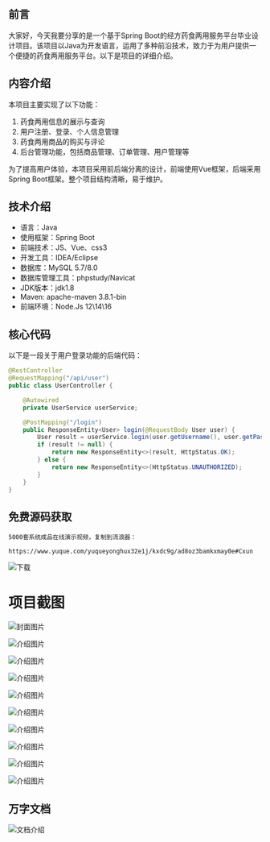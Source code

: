 ## 前言

大家好，今天我要分享的是一个基于Spring Boot的经方药食两用服务平台毕业设计项目。该项目以Java为开发语言，运用了多种前沿技术，致力于为用户提供一个便捷的药食两用服务平台。以下是项目的详细介绍。

## 内容介绍

本项目主要实现了以下功能：

1. 药食两用信息的展示与查询
2. 用户注册、登录、个人信息管理
3. 药食两用商品的购买与评论
4. 后台管理功能，包括商品管理、订单管理、用户管理等

为了提高用户体验，本项目采用前后端分离的设计，前端使用Vue框架，后端采用Spring Boot框架。整个项目结构清晰，易于维护。

## 技术介绍

- 语言：Java
- 使用框架：Spring Boot
- 前端技术：JS、Vue、css3
- 开发工具：IDEA/Eclipse
- 数据库：MySQL 5.7/8.0
- 数据库管理工具：phpstudy/Navicat
- JDK版本：jdk1.8
- Maven: apache-maven 3.8.1-bin
- 前端环境：Node.Js 12\14\16

## 核心代码

以下是一段关于用户登录功能的后端代码：

```java
@RestController
@RequestMapping("/api/user")
public class UserController {

    @Autowired
    private UserService userService;

    @PostMapping("/login")
    public ResponseEntity<User> login(@RequestBody User user) {
        User result = userService.login(user.getUsername(), user.getPassword());
        if (result != null) {
            return new ResponseEntity<>(result, HttpStatus.OK);
        } else {
            return new ResponseEntity<>(HttpStatus.UNAUTHORIZED);
        }
    }
}
```

## 免费源码获取

```
5000套系统成品在线演示视频，复制到流浪器： 
```
```
https://www.yuque.com/yuqueyonghux32e1j/kxdc9g/ad8oz3bamkxmay0e#Cxun
```
![下载](https://img12.360buyimg.com/ddimg/jfs/t1/339687/11/1349/28408/68ad865fF412d7877/adaa650483a100f2.jpg)

# 项目截图

![封面图片](https://img14.360buyimg.com/ddimg/jfs/t1/306590/39/26533/245206/689de17bF875eb218/4a71ff18f2b030ef.jpg)

![介绍图片](https://img12.360buyimg.com/ddimg/jfs/t1/314035/16/26164/46672/689de159Fca999d58/093d8dcaa216856b.jpg)

![介绍图片](https://img10.360buyimg.com/ddimg/jfs/t1/324716/2/4565/203081/689de15aF5777bd67/c377e056e1e0d10d.jpg)

![介绍图片](https://img13.360buyimg.com/ddimg/jfs/t1/308143/19/26598/69491/689de15aF65cd553f/86768d89cb1c9438.jpg)

![介绍图片](https://img10.360buyimg.com/ddimg/jfs/t1/316250/26/26430/59419/689de15bFa11f594d/50d88e2fcf5bd381.jpg)

![介绍图片](https://img13.360buyimg.com/ddimg/jfs/t1/309227/24/26685/38507/689de15bFa860ba24/e8ce9d9c82ba631d.jpg)

![介绍图片](https://img12.360buyimg.com/ddimg/jfs/t1/313061/31/26154/37837/689de15cF6f7d778e/ad8fcf32de529952.jpg)

![介绍图片](https://img11.360buyimg.com/ddimg/jfs/t1/287076/1/22475/67114/689de15cF7db9ef0e/04fff8da2ca16ea7.jpg)

![介绍图片](https://img10.360buyimg.com/ddimg/jfs/t1/319764/30/25599/88416/689de15dFa85b758c/126e64ccb893ff77.jpg)

![介绍图片](https://img13.360buyimg.com/ddimg/jfs/t1/310877/10/26429/54160/689de15eF16c06c27/99419a577a1e1982.jpg)


## 万字文档
![文档介绍](https://img14.360buyimg.com/ddimg/jfs/t1/338393/1/3576/156947/68b1ad0cF74dc525c/ff9cd6c574295685.jpg)
